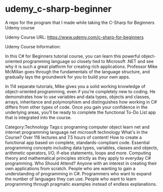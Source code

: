 udemy_c-sharp-beginner
======================

A repo for the program that I made while taking the C-Sharp for Beginners Udemy course

Udemy Course URL: https://www.udemy.com/c-sharp-for-beginners

Udemy Course Information:

In this C# for Beginners tutorial course, you can learn this powerful object-oriented programming language so closely tied to Microsoft .NET and see why it is such a great platform for creating rich applications. Professor Mike McMillan goes through the fundamentals of the language structure, and gradually lays the groundwork for you to build your own apps.

In 114 separate tutorials, Mike gives you a solid working knowledge of object-oriented programming, even if you’re completely new to coding. He demonstrates how to use variables and data types, objects and classes, arrays, inheritance and polymorphism and distinguishes how working in C# differs from other types of code. Once you gain your confidence in the underlying areas, you’ll be ready to complete the functional To-Do List app that is integrated into the course.

Category:Technology
Tags:c programing computer object learn net and internet programming language net microsoft technology
What's in the Course?
Over 116 lectures and 7.5 hours of content!
How to create a functional app based on complete, standards-compliant code.
Essential programming concepts including data types, variables, classes and objects, arithmetic operators, I/O, if-else statements, loops and more.
Computing theory and mathematical principles strictly as they apply to everyday C# programming.
Who Should Attend?
Anyone with an interest in creating their own applications from scratch.
People who are wanting to gain a understanding of programming in C#.
Programmers who want to expand the number of languages they can use.
People who want to learn programming through pragmatic examples instead of endless explanations.
